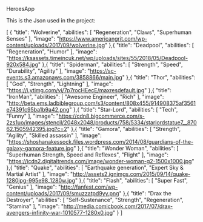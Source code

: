 HeroesApp

This is the Json used in the project:

[
    {
        "title": "Wolverine",
        "abilities": [
            "Regeneration", "Claws", "Superhuman Senses"
        ],
        "image": "https://www.americangrit.com/wp-content/uploads/2017/09/wolverine.jpg"
    },{
        "title": "Deadpool",
        "abilities": [
            "Regeneration", "Humor"
        ],
        "image": "https://ksassets.timeincuk.net/wp/uploads/sites/55/2018/05/Deadpool-920x584.jpg"
    },{
        "title": "Spiderman",
        "abilities": [
            "Strength", "Speed", "Durability", "Agility"
        ],
        "image": "https://sc-events.s3.amazonaws.com/3858866/main.jpg"
    },{
        "title": "Thor",
        "abilities": [
            "God", "Strength", "Lightning"
        ],
        "image": "https://i.ytimg.com/vi/7p7rocHEecE/maxresdefault.jpg"
    },{
        "title": "IronMan",
        "abilities": [
            "Awesome Engineer", "Rich"
        ],
        "image": "http://beta.ems.ladbiblegroup.com/s3/content/808x455/914908375af3561e74391c95ba1b9a42.png"
    },{
        "title": "Star-Lord",
        "abilities": [
            "Tech", "Funny"
        ],
        "image": "https://cdn8.bigcommerce.com/s-2zs1uo/images/stencil/2048x2048/products/758/5334/starlordstatue7__87062.1505942395.jpg?c=2"
    },{
        "title": "Gamora",
        "abilities": [
            "Strength", "Agility", "Skilled assassin"
        ],
        "image": "https://shoshanakessock.files.wordpress.com/2014/08/guardians-of-the-galaxy-gamora-feature.jpg"
    },{
        "title": "Wonder Woman",
        "abilities": [
            "Superhuman Strength, Speed and Reflexes", "Flight"
        ],
        "image": "https://icdn2.digitaltrends.com/image/wonder-woman-g2-1500x1000.jpg"
    },{
        "title": "Quake",
        "abilities": [
            "Earthquake generation", "Expert Sky & Martial Artist"
        ],
        "image": "http://assets2.ignimgs.com/2015/09/14/quake-1280jpg-995e98_1280w.jpg"
    },{
        "title": "Flash",
        "abilities": [
            "Super Fast", "Genius"
        ],
        "image": "http://fanfest.com/wp-content/uploads/2017/09/smuzzatpd9yy.png"
    },{
        "title": "Drax the Destroyer",
        "abilities": [
            "Self-Sustenance", "Strength", "Regeneration", "Stamina"
        ],
        "image": "http://media.comicbook.com/2017/07/drax-avengers-infinity-war-1010577-1280x0.jpg"
    }
]
